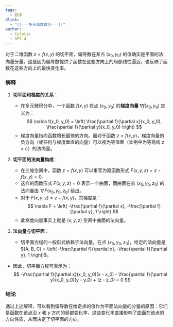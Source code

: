 ```yaml
---
tags:
  - 数学
dlink:
  - "[[---多元函数微分---]]"
author:
  - Cyletix
  - GPT-4
---
```

对于二维函数 $z = f(x, y)$ 的切平面，偏导数在某点 $(x_0, y_0)$ 的值确实是平面的法向量分量。这是因为偏导数提供了函数在这些方向上的局部线性逼近，也反映了函数在这些方向上的最快变化率。

### 解释

1. **切平面和梯度的关系**：
   - 在多元微积分中，一个函数 $f(x, y)$ 在点 $(x_0, y_0)$ 的**梯度向量** $\nabla f(x_0, y_0)$ 定义为：
     $$
     \nabla f(x_0, y_0) = \left( \frac{\partial f}{\partial x}(x_0, y_0), \frac{\partial f}{\partial y}(x_0, y_0) \right)
     $$
   - 梯度向量指向函数增长最快的方向。而对于函数 $z = f(x, y)$，梯度向量的负方向（或任何与梯度垂直的向量）可以视为等值面（本例中为等高线 $z = c$）的法向量。

2. **切平面的法向量构成**：
   - 在三维空间中，函数 $z = f(x, y)$ 可以重写为隐函数形式 $F(x, y, z) = z - f(x, y) = 0$。
   - 这样的函数形式 $F(x, y, z) = 0$ 表示一个曲面，而曲面在点 $(x_0, y_0, z_0)$ 的法向量由 $\nabla F(x_0, y_0, z_0)$ 给出。
   - 对于 $F(x, y, z) = z - f(x, y)$，其梯度是：
     $$
     \nabla F = \left( -\frac{\partial f}{\partial x}, -\frac{\partial f}{\partial y}, 1 \right)
     $$
   - 此梯度向量事实上就是 $(x, y, z)$ 空间中曲面的法向量。

3. **法向量与切平面**：
   - 切平面方程的一般形式依赖于法向量。在点 $(x_0, y_0, z_0)$，给定的法向量是 $(A, B, C) = \left( -\frac{\partial f}{\partial x}, -\frac{\partial f}{\partial y}, 1 \right)$。
 - 因此，切平面方程可表示为：
     $$
     -\frac{\partial f}{\partial x}(x_0, y_0)(x - x_0) - \frac{\partial f}{\partial y}(x_0, y_0)(y - y_0) + (z - z_0) = 0
     $$

### 结论

通过上述解释，可以看到偏导数在给定点的值作为平面法向量的分量的原因：它们是函数在该点沿 $x$ 和 $y$ 方向的局部变化率，这些变化率直接影响了曲面在该点的方向性质，从而决定了切平面的方向。